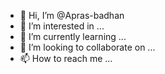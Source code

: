 - 👋 Hi, I’m @Apras-badhan
- 👀 I’m interested in ...
- 🌱 I’m currently learning ...
- 💞️ I’m looking to collaborate on ...
- 📫 How to reach me ...

<!---
Apras-badhan/Apras-badhan is a ✨ special ✨ repository because its `README.md` (this file) appears on your GitHub profile.
You can click the Preview link to take a look at your changes.
--->
